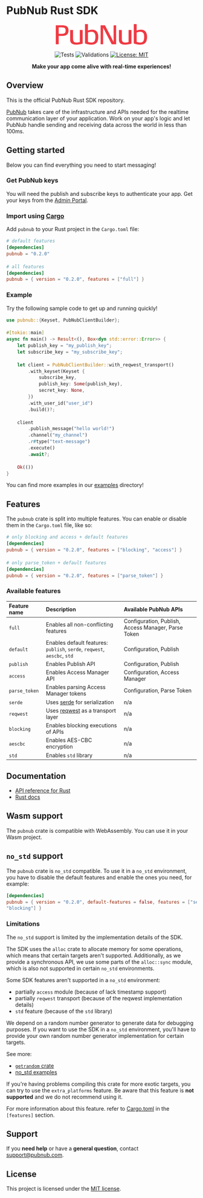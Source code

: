 # PubNub Rust SDK

<div align = "center">

![PubNub](https://raw.githubusercontent.com/pubnub/rust/phoenix/logo.svg)

![Tests](https://github.com/pubnub/rust/actions/workflows/run-tests.yml/badge.svg)
![Validations](https://github.com/pubnub/rust/actions/workflows/run-validations.yml/badge.svg)
[![License: MIT](https://img.shields.io/badge/License-MIT-yellow.svg)](https://github.com/pubnub/rust/LICENSE)

**Make your app come alive with real-time experiences!**

</div>

## Overview

This is the official PubNub Rust SDK repository.

[PubNub](https://www.pubnub.com/) takes care of the infrastructure and APIs needed for the realtime
communication layer of your application. Work on your app's logic and let PubNub handle sending and receiving
data across the world in less than 100ms.

## Getting started

Below you can find everything you need to start messaging!

### Get PubNub keys

You will need the publish and subscribe keys to authenticate your app. Get your keys from the [Admin Portal](https://dashboard.pubnub.com/login).

### Import using [Cargo](https://doc.rust-lang.org/cargo/getting-started/installation.html)

Add `pubnub` to your Rust project in the `Cargo.toml` file:

```toml
# default features
[dependencies]
pubnub = "0.2.0"

# all features
[dependencies]
pubnub = { version = "0.2.0", features = ["full"] }
```

### Example

Try the following sample code to get up and running quickly!

```rust
use pubnub::{Keyset, PubNubClientBuilder};

#[tokio::main]
async fn main() -> Result<(), Box<dyn std::error::Error>> {
    let publish_key = "my_publish_key";
    let subscribe_key = "my_subscribe_key";

    let client = PubNubClientBuilder::with_reqwest_transport()
        .with_keyset(Keyset {
            subscribe_key,
            publish_key: Some(publish_key),
            secret_key: None,
        })
        .with_user_id("user_id")
        .build()?;

    client
        .publish_message("hello world!")
        .channel("my_channel")
        .r#type("text-message")
        .execute()
        .await?;

    Ok(())
}
```

You can find more examples in our [examples](examples/) directory!

## Features

The `pubnub` crate is split into multiple features. You can enable or disable them in the `Cargo.toml` file, like so:

```toml
# only blocking and access + default features
[dependencies]
pubnub = { version = "0.2.0", features = ["blocking", "access"] }

# only parse_token + default features
[dependencies]
pubnub = { version = "0.2.0", features = ["parse_token"] }
```

### Available features

| Feature name  | Description | Available PubNub APIs |
| :------------ | :---------- | :------------- |
| `full`        | Enables all non-conflicting features | Configuration, Publish, Access Manager, Parse Token |
| `default`     | Enables default features: `publish`, `serde`, `reqwest`, `aescbc`, `std` | Configuration, Publish |
| `publish`     | Enables Publish API | Configuration, Publish |
| `access`      | Enables Access Manager API | Configuration, Access Manager |
| `parse_token` | Enables parsing Access Manager tokens | Configuration, Parse Token |
| `serde`       | Uses [serde](https://github.com/serde-rs/serde) for serialization | n/a |
| `reqwest`     | Uses [reqwest](https://github.com/seanmonstar/reqwest) as a transport layer | n/a |
| `blocking`    | Enables blocking executions of APIs | n/a |
| `aescbc`      | Enables AES-CBC encryption | n/a |
| `std`         | Enables `std` library | n/a |

## Documentation

* [API reference for Rust](https://www.pubnub.com/docs/sdks/rust)
* [Rust docs](https://www.docs.rs/pubnub/latest/pubnub)

## Wasm support

The `pubnub` crate is compatible with WebAssembly. You can use it in your Wasm project.

## `no_std` support

The `pubnub` crate is `no_std` compatible. To use it in a `no_std` environment, you have to disable the default
features and enable the ones you need, for example:

```toml
[dependencies]
pubnub = { version = "0.2.0", default-features = false, features = ["serde", "publish",
"blocking"] }
```

### Limitations

The `no_std` support is limited by the implementation details of the SDK.

The SDK uses the `alloc` crate to allocate memory for some operations, which means that
certain targets aren't supported. Additionally, as we provide a synchronous API, we use
some parts of the `alloc::sync` module, which is also not supported in certain `no_std` environments.

Some SDK features aren't supported in a `no_std` environment:

* partially `access` module (because of lack timestamp support)
* partially `reqwest` transport (because of the reqwest implementation details)
* `std` feature (because of the `std` library)

We depend on a random number generator to generate data for debugging purposes.
If you want to use the SDK in a `no_std` environment, you'll have to provide
your own random number generator implementation for certain targets.

See more:

* [`getrandom` crate](https://docs.rs/getrandom/latest/getrandom/)
* [no_std examples](https://github.com/pubnub/rust/tree/master/examples/no_std/)

If you're having problems compiling this crate for more exotic targets, you can try to use the
`extra_platforms` feature. Be aware that this feature is **not supported** and we do not recommend using it.

For more information about this feature. refer to [Cargo.toml](Cargo.toml) in the `[features]` section.

## Support

If you **need help** or have a **general question**, contact support@pubnub.com.

## License

This project is licensed under the [MIT license].

[MIT license]: https://github.com/pubnub/LICENSE/blob/master/LICENSE


